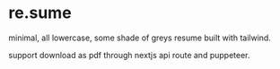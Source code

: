 # re.sume

minimal, all lowercase, some shade of greys resume built with tailwind.

support download as pdf through nextjs api route and puppeteer.
